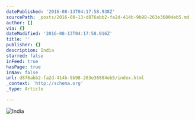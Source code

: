 ```yaml
---
datePublished: '2016-08-13T04:17:58.938Z'
sourcePath: _posts/2016-08-13-d876abb2-fa2d-414b-9b98-263e36804eb5.md
author: []
via: {}
dateModified: '2016-08-13T04:17:58.016Z'
title: ''
publisher: {}
description: India
starred: false
inFeed: true
hasPage: true
inNav: false
url: d876abb2-fa2d-414b-9b98-263e36804eb5/index.html
_context: 'http://schema.org'
_type: Article

---
```

![India](https://the-grid-user-content.s3-us-west-2.amazonaws.com/01017d87-4ec1-40eb-91d7-e0565888c5cc.jpg)